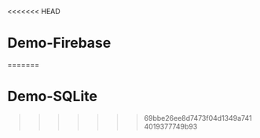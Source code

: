 <<<<<<< HEAD
# Demo-Firebase
=======
# Demo-SQLite
>>>>>>> 69bbe26ee8d7473f04d1349a7414019377749b93
